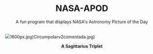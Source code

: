 <div align="center">
  <h1>
    NASA-APOD
  </h1>
</div>
  
<div align="center">
  A fun program that displays NASA's Astronomy Picture of the Day
</div>

<br>

![](https://apod.nasa.gov/apod/image/2407/sagittariusTri.jpg)1600px.jpg)Circumpolarv2comentada.jpg)

<p align = "center">
  <b>A Sagittarius Triplet</b>
</p>
